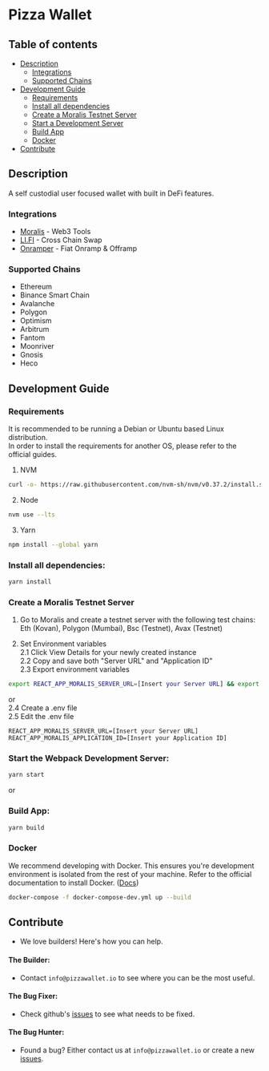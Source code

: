 # Pizza Wallet

## Table of contents

- [Description](#description)
  - [Integrations](#integrations)
  - [Supported Chains](#supported-chains)
- [Development Guide](#development-guide)
  - [Requirements](#requirements)
  - [Install all dependencies](#install-all-dependencies)
  - [Create a Moralis Testnet Server](#create-a-moralis-testnet-server)
  - [Start a Development Server](#start-the-webpack-development-server)
  - [Build App](#build-app)
  - [Docker](#docker)
- [Contribute](#contribute)

## Description

A self custodial user focused wallet with built in DeFi features.

### Integrations

- [Moralis](https://moralis.io/) - Web3 Tools
- [LI.FI](https://li.fi/) - Cross Chain Swap
- [Onramper](https://onramper.com/) - Fiat Onramp & Offramp

### Supported Chains

- Ethereum
- Binance Smart Chain
- Avalanche
- Polygon
- Optimism
- Arbitrum
- Fantom
- Moonriver
- Gnosis
- Heco

## Development Guide

### Requirements

It is recommended to be running a Debian or Ubuntu based Linux distribution. <br>
In order to install the requirements for another OS, please refer to the official guides.

1. NVM

```sh
curl -o- https://raw.githubusercontent.com/nvm-sh/nvm/v0.37.2/install.sh | bash && source ~/.nvm/nvm.sh
```

2. Node

```sh
nvm use --lts
```

3. Yarn

```sh
npm install --global yarn
```

### Install all dependencies:

```sh
yarn install
```

### Create a Moralis Testnet Server

1. Go to Moralis and create a testnet server with the following test chains: Eth (Kovan), Polygon (Mumbai), Bsc (Testnet), Avax (Testnet)

2. Set Environment variables <br>
   2.1 Click View Details for your newly created instance <br>
   2.2 Copy and save both "Server URL" and "Application ID" <br>
   2.3 Export environment variables

```sh
export REACT_APP_MORALIS_SERVER_URL=[Insert your Server URL] && export REACT_APP_MORALIS_APPLICATION_ID=[Insert your Application ID]
```

or <br>
2.4 Create a .env file <br>
2.5 Edit the .env file <br>

```shell
REACT_APP_MORALIS_SERVER_URL=[Insert your Server URL]
REACT_APP_MORALIS_APPLICATION_ID=[Insert your Application ID]
```

### Start the Webpack Development Server:

```sh
yarn start
```

or

### Build App:

```sh
yarn build
```

### Docker

We recommend developing with Docker. This ensures you're development environment is isolated from the rest of your machine. Refer to the official documentation to install Docker. ([Docs](https://docs.docker.com/desktop/linux/install/))

```sh
docker-compose -f docker-compose-dev.yml up --build
```

## Contribute

- We love builders! Here's how you can help.

#### The Builder:

- Contact `info@pizzawallet.io` to see where you can be the most useful.

#### The Bug Fixer:

- Check github's [issues](https://github.com/Pizza-Wallet-Development-team/pizza-wallet/issues) to see what needs to be fixed.

#### The Bug Hunter:

- Found a bug? Either contact us at `info@pizzawallet.io` or create a new [issues](https://github.com/Pizza-Wallet-Development-team/pizza-wallet/issues).
